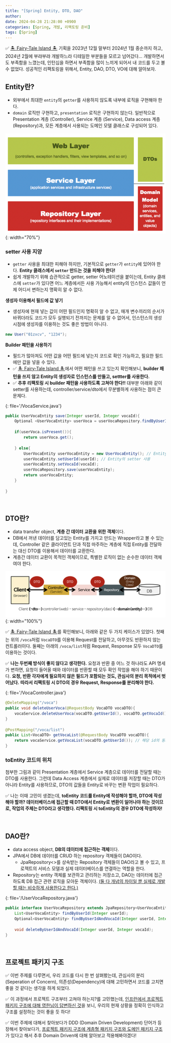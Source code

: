 ```yaml
---
title: "[Spring] Entity, DTO, DAO"
author: 
date: 2024-04-28 21:28:00 +0900
categories: [Spring, 개발, 리팩토링 준비]
tags: [Spring]
---
```


✅ [🏝️ Fairy-Tale Island 🏝️](https://github.com/GDSC-CAU/FTIsland-BE) 기획을 2023년 12월 말부터 2024년 1월 중순까지 하고, 2024년 2월에 부랴부랴 개발하느라 디테일한 부분들을 모르고 넘어갔다... 개발하면서도 부족함을 느꼈는데, 인턴십을 하면서 부족함을 많이 느끼게 되어서 내 코드를 두고 볼 수 없었다. 성공적인 리팩토링을 위해서, Entity, DAO, DTO, VO에 대해 알아보자.

## **Entity란?**

- 외부에서 최대한 `entity`의 `getter`를 사용하지 않도록 내부에 로직을 구현해야 한다.
- `domain` 로직만 구현하고, `presentation` 로직은 구현하지 않는다. 일반적으로 Presentation 계층 (Controller), Service 계층 (Service), Data access 계층 (Repository)과, 모든 계층에서 사용되는 도메인 모델 클래스로 구성되어 있다.

![Untitled](/assets/img/240428-1.png){: width="70%"}

### **setter 사용 지양**
- `getter` 사용을 최대한 피해야 하지만, 기본적으로 `getter`가 `entity`에 있어야 한다.
**Entity 클래스에서 `setter` 만드는 것을 피해야 한다!** 
- 쉽게 개발하기 위해 습관적으로 getter, setter 어노테이션을 붙이는데, Entity 클래스에 `setter`가 있다면 어느 계층에서든 사용 가능해서 entity의 인스턴스 값들이 언제 어디서 변하는지 명확히 알 수 없다.

**생성자 이용해서 필드에 값 넣기**
- 생성자에 현재 넣는 값이 어떤 필드인지 명확히 알 수 없고, 매개 변수끼리의 순서가 바뀌더라도 코드가 모두 실행되기 전까지는 문제를 알 수 없어서, 인스턴스의 생성 시점에 생성자를 이용하는 것도 좋은 방법이 아니다.
```java
new User("01zxcv", "1234");
```
 
**Builder 패턴을 사용하기**
- 필드가 많아져도 어떤 값을 어떤 필드에 넣는지 코드로 확인 가능하고, 필요한 필드에만 값을 넣을 수 있다.
- ✅ [🏝️ Fairy-Tale Island 🏝️](https://github.com/GDSC-CAU/FTIsland-BE)에서 어떤 패턴을 쓰고 있는지 확인해보니, **builder 패턴을 쓰지 않고 Entity의 생성자로 인스턴스를 만들고, settter를 사용한다.**
- ✅ **추후 리팩토링 시 builder 패턴을 사용하도록 고쳐야 한다!!** 대부분 아래와 같이 setter를 사용하는데, controller/service/dto에서 무분별하게 사용하는 점이 큰 문제다.

{: file='/VocaService.java'}
```java
public UserVocaEntity save(Integer userId, Integer vocaId){
    Optional <UserVocaEntity> userVoca = userVocaRepository.findByUserIdAndVocaId(userId, vocaId);

    if(userVoca.isPresent()){
        return userVoca.get();

    } else{
        UserVocaEntity userVocaEntity = new UserVocaEntity(); // Entity의 생성자
        userVocaEntity.setUserId(userId); // Entity의 setter 사용
        userVocaEntity.setVocaId(vocaId);
        userVocaRepository.save(userVocaEntity);
        return userVocaEntity;
    }

}
```

<br>

## **DTO란?**

- data transfer object, **계층 간 데이터 교환을 위한 객체**이다.
- DB에서 꺼낸 데이터를 담고있는 Entity를 가지고 만드는 Wrapper라고 볼 수 있는데, Controller 같은 클라이언트 단과 직접 마주하는 계층에 직접 Entity를 전달하는 대신 DTO를 이용해서 데이터를 교환한다.
- 계층간 데이터 교환이 목적인 객체이므로, 특별한 로직이 없는 순수한 데이터 객체여야 한다.

![Untitled](/assets/img/240428-2.png){: width="100%"}

✅ [🏝️ Fairy-Tale Island 🏝️](https://github.com/GDSC-CAU/FTIsland-BE)를 확인해보니, 아래와 같은 두 가지 케이스가 있었다. 첫째는 위의 `/voca`처럼 `VocaDTO`를 이용해 Request를 전달하고, 아무것도 반환하지 않는 컨트롤러이다. 둘째는 아래의 `/voca/list`처럼 Request, Response 모두 `VocaDTO`를 이용하는 것이다.

✅ **나는 두번째 방식이 좋지 않다고 생각한다.** 요청과 반환 중 어느 것 하나라도 API 명세가 변하면, 요청이 들어올 때와 데이터를 반환할 때 모두 확인 작업을 해야 하기 때문이다. **요청, 반환 각자에게 필요하지 않은 필드가 포함되는 것도, 관심사의 분리 목적에서 벗어났다.** **따라서 리팩토링 시 DTO의 경우 Request, Response를 분리해야 한다.**

{: file='/VocaController.java'}
```java
@DeleteMapping("/voca")
public void deleteUserVoca(@RequestBody VocaDTO vocaDTO){
    vocaService.deleteUserVoca(vocaDTO.getUserId(), vocaDTO.getVocaId());
}

@PostMapping("/voca/list")
public List<VocaDTO> getVocaList(@RequestBody VocaDTO vocaDTO){
    return vocaService.getVocaList(vocaDTO.getUserId()); // 해당 id의 동화 내용 list
}
```

### **toEntity 코드의 위치**
첨부한 그림과 같이 Presentation 계층에서 Service 계층으로 데이터를 전달할 때는 DTO를 사용한다. 그런데 Data Access 계층에서 실제로 데이터를 저장할 때는 DTO가 아니라 Entity를 사용하므로, DTO의 값들을 Entity로 바꾸는 변환 작업이 필요하다. 

✅ 나는 이때 고민이 생겼는데, **toEntity 코드를 Entity에 작성해야 할까, DTO에 작성해야 할까? 데이터베이스에 접근할 때 DTO에서 Entity로 변환이 일어나야 하는 것이므로, 작업의 주체는 DTO라고 생각했다. 리팩토링 시 toEntity의 경우 DTO에 작성하자!**

<br>

## **DAO란?**

- data access object, **DB의 데이터에 접근하는 객체**이다.
- JPA에서 DB에 데이터를 CRUD 하는 repository 객체들이 DAO이다.
    - JpaRepository<>를 상속받는 Repository 객체들이 DAO라고 볼 수 있고, 프로젝트의 서비스 모델과 실제 데이터베이스를 연결하는 역할을 한다.
- Repository는 entity 객체를 보관하고 관리하는 저장소고, DAO는 데이터에 접근하도록 DB 접근 관련 로직을 모아둔 객체이다. [(둘 다 개념의 차이일 뿐 실제로 개발할 때는 비슷하게 사용한다고 한다.)](https://www.inflearn.com/questions/111159/domain%EA%B3%BC-repository-%EC%A7%88%EB%AC%B8)

{: file='/UserVocaRepository.java'}
```java
public interface UserVocaRepository extends JpaRepository<UserVocaEntity, Integer> {
    List<UserVocaEntity> findByUserId(Integer userId);
    Optional<UserVocaEntity> findByUserIdAndVocaId(Integer userId, Integer vocaId);

    void deleteByUserIdAndVocaId(Integer userId, Integer vocaId);
}
```

<br>

## **프로젝트 패키지 구조**

✅ 이번 주제를 다루면서, 우리 코드를 다시 한 번 살펴봤는데, 관심사의 분리(Seperation of Concern), 의존성(Dependency)에 대해 고민하면서 코드를 고치면 좋을 것 같다는 생각을 하게 되었다.

✅ 이 과정에서 프로젝트 구조부터 고쳐야 하는지?를 고민했는데, [인프런에서 프로젝트 패키지 구조에 대해 영한님이 답변하신 것](https://www.inflearn.com/questions/16046/%ED%94%84%EB%A1%9C%EC%A0%9D%ED%8A%B8-%ED%8F%B4%EB%8D%94-%EA%B5%AC%EC%A1%B0%EC%99%80-%EA%B0%95%EC%9D%98-%EC%9D%BC%EC%A0%95%EC%97%90-%EA%B4%80%ED%95%98%EC%97%AC-%EC%A7%88%EB%AC%B8%EC%9D%B4-%EC%9E%88%EC%8A%B5%EB%8B%88%EB%8B%A4)을 보니, 우리의 현재 상황을 정확히 인식하고 구조를 설정하는 것이 좋을 듯 하다!

✅ 이번 주제에 대해서 찾아보다가 DDD (Domain Driven Development) 단어가 등장해서 찾아보다가, [프로젝트 패키지 구조에 계층형 패키지 구조와 도메인 패키지 구조](https://velog.io/@ogu1208/Spring-%ED%8C%A8%ED%82%A4%EC%A7%80-%EA%B5%AC%EC%A1%B0)가 있다고 해서 추후 Domain Driven에 대해 알아보고 적용해봐야겠다!


<br>

<script src="https://utteranc.es/client.js"
        repo="RumosZin/rumoszin.github.io"
        issue-term="pathname"
        theme="github-light"
        crossorigin="anonymous"
        async>
</script>